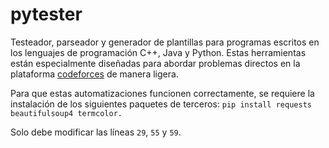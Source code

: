 # pytester
Testeador, parseador y generador de plantillas para programas escritos en los lenguajes de programación C++, Java y Python. Estas herramientas están especialmente diseñadas para abordar problemas directos en la plataforma [codeforces](https://codeforces.com/problemset) de manera ligera.

Para que estas automatizaciones funcionen correctamente, se requiere la instalación de los siguientes paquetes de terceros: `pip install requests beautifulsoup4 termcolor.`

Solo debe modificar las líneas `29`, `55` y `59`.
